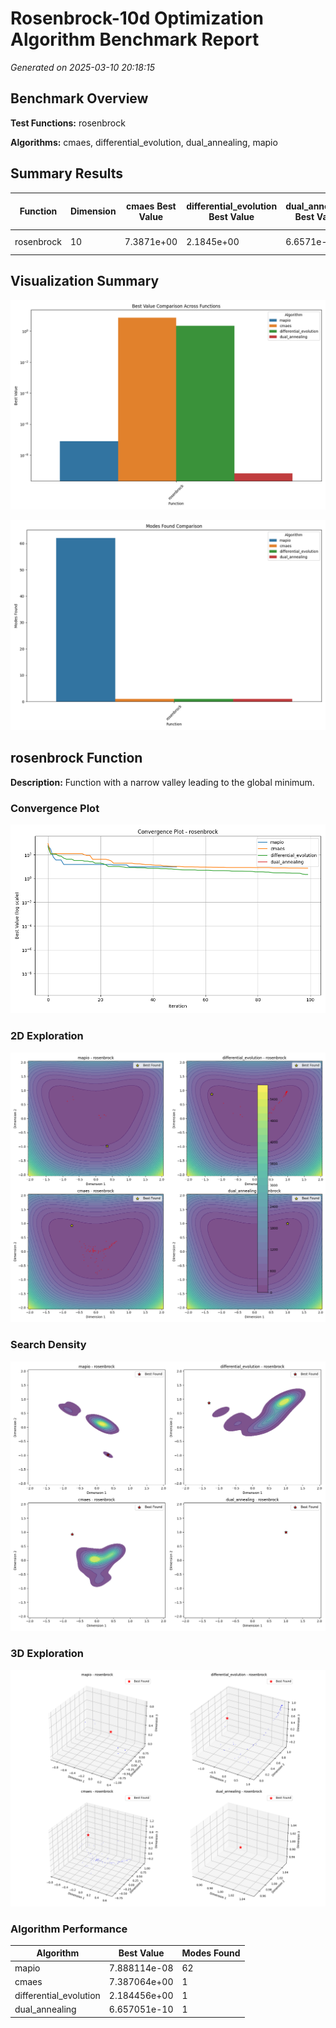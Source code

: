 # Rosenbrock-10d Optimization Algorithm Benchmark Report

*Generated on 2025-03-10 20:18:15*

## Benchmark Overview

**Test Functions:** rosenbrock

**Algorithms:** cmaes, differential_evolution, dual_annealing, mapio

## Summary Results

| Function | Dimension | cmaes Best Value | differential_evolution Best Value | dual_annealing Best Value | mapio Best Value |
| --- | --- | --- | --- | --- | --- |
| rosenbrock | 10 | 7.3871e+00 | 2.1845e+00 | 6.6571e-10 | 7.8881e-08 |

## Visualization Summary

![Best Value Comparison](rosenbrock-10d_best_value_comparison.png)

![Modes Found Comparison](rosenbrock-10d_modes_found_comparison.png)

## rosenbrock Function

**Description:** Function with a narrow valley leading to the global minimum.

### Convergence Plot

![Convergence Plot](rosenbrock-10d_convergence_rosenbrock.png)

### 2D Exploration

![2D Exploration](rosenbrock-10d_exploration_2d_rosenbrock.png)

### Search Density

![Search Density](rosenbrock-10d_density_rosenbrock_dims.png)

### 3D Exploration

![3D Exploration](rosenbrock-10d_exploration_3d_rosenbrock.png)

### Algorithm Performance

| Algorithm | Best Value | Modes Found |
| --- | --- | --- |
| mapio | 7.888114e-08 | 62 |
| cmaes | 7.387064e+00 | 1 |
| differential_evolution | 2.184456e+00 | 1 |
| dual_annealing | 6.657051e-10 | 1 |


